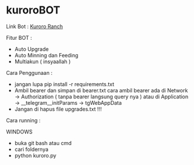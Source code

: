 # kuroroBOT

Link Bot : [Kuroro Ranch](https://t.me/KuroroRanchBot/ranch?startapp=ref-E6FE74EC)

Fitur BOT :

- Auto Upgrade
- Auto Minning dan Feeding
- Multiakun ( insyaallah )

Cara Penggunaan :

- jangan lupa pip install -r requirements.txt
- Ambil bearer dan simpan di bearer.txt
  cara ambil bearer ada di Network -> Authorization ( tanpa bearer langsung query nya ) atau di Application -> __telegram__initParams -> tgWebAppData
- Jangan di hapus file upgrades.txt !!!

Cara running :

WINDOWS 

- buka git bash atau cmd
- cari foldernya
- python kuroro.py

